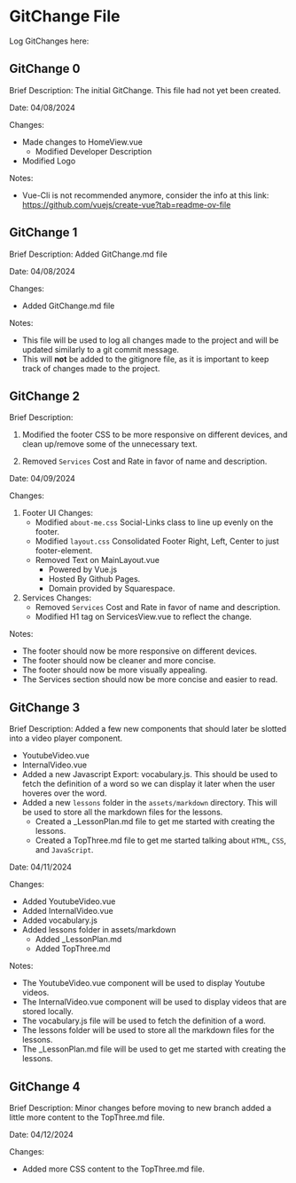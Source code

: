 # GitChange File

Log GitChanges here:

<!--
TEMPLATE:

## GitChange #

Brief Description:

Date: DateInsert

Changes:

- ChangesInsert

Notes:

- NotesInsert

 -->

## GitChange 0

Brief Description: The initial GitChange. This file had not yet been created.

Date: 04/08/2024

Changes:

- Made changes to HomeView.vue
  - Modified Developer Description
- Modified Logo

Notes:

- Vue-Cli is not recommended anymore, consider the info at this link:
  https://github.com/vuejs/create-vue?tab=readme-ov-file

## GitChange 1

Brief Description: Added GitChange.md file

Date: 04/08/2024

Changes:

- Added GitChange.md file

Notes:

- This file will be used to log all changes made to the project and will be updated similarly to a
  git commit message.
- This will **not** be added to the gitignore file, as it is important to keep track of changes made
  to the project.

## GitChange 2

Brief Description:

1. Modified the footer CSS to be more responsive on different devices, and clean up/remove some of
   the unnecessary text.

2. Removed `Services` Cost and Rate in favor of name and description.

Date: 04/09/2024

Changes:

1. Footer UI Changes:
   - Modified `about-me.css` Social-Links class to line up evenly on the footer.
   - Modified `layout.css` Consolidated Footer Right, Left, Center to just footer-element.
   - Removed Text on MainLayout.vue
     - Powered by Vue.js
     - Hosted By Github Pages.
     - Domain provided by Squarespace.
2. Services Changes:
   - Removed `Services` Cost and Rate in favor of name and description.
   - Modified H1 tag on ServicesView.vue to reflect the change.

Notes:

- The footer should now be more responsive on different devices.
- The footer should now be cleaner and more concise.
- The footer should now be more visually appealing.
- The Services section should now be more concise and easier to read.

## GitChange 3

Brief Description: Added a few new components that should later be slotted into a video player component.
  - YoutubeVideo.vue
  - InternalVideo.vue
- Added a new Javascript Export: vocabulary.js. This should be used to fetch the definition of a word so we can display it later when the user hoveres over the word.
- Added a new `lessons` folder in the `assets/markdown` directory. This will be used to store all the markdown files for the lessons.
  - Created a _LessonPlan.md file to get me started with creating the lessons. 
  - Created a TopThree.md file to get me started talking about `HTML`, `CSS`, and `JavaScript`.

Date: 04/11/2024

Changes:

- Added YoutubeVideo.vue
- Added InternalVideo.vue
- Added vocabulary.js
- Added lessons folder in assets/markdown
  - Added _LessonPlan.md
  - Added TopThree.md

Notes:

- The YoutubeVideo.vue component will be used to display Youtube videos.
- The InternalVideo.vue component will be used to display videos that are stored locally.
- The vocabulary.js file will be used to fetch the definition of a word.
- The lessons folder will be used to store all the markdown files for the lessons.
- The _LessonPlan.md file will be used to get me started with creating the lessons.

## GitChange 4

Brief Description: Minor changes before moving to new branch added a little more content to the TopThree.md file.

Date: 04/12/2024

Changes:

- Added more CSS content to the TopThree.md file.